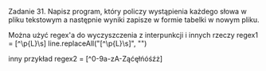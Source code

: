 Zadanie 31.
Napisz program, który policzy wystąpienia każdego słowa w pliku tekstowym 
a następnie wyniki zapisze w formie tabelki w nowym pliku.

Można użyć regex'a do wyczyszczenia z interpunkcji i innych rzeczy
regex1 = [^\p{L}\s]
line.replaceAll("[^\\p{L}\\s]", "")

inny przykład
regex2 = [^0-9a-zA-Ząćęłńóśźż]

